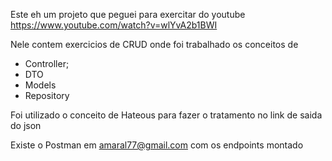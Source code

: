 Este eh um projeto que peguei para exercitar do youtube https://www.youtube.com/watch?v=wlYvA2b1BWI

Nele contem exercicios de CRUD onde foi trabalhado os conceitos de

* Controller;
* DTO
* Models
* Repository

Foi utilizado o conceito de Hateous para fazer o tratamento no link de saida do json

Existe o Postman em amaral77@gmail.com com os endpoints montado
